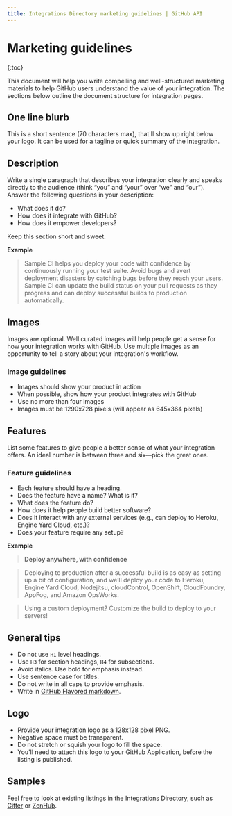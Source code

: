 ```yaml
---
title: Integrations Directory marketing guidelines | GitHub API
---
```


# Marketing guidelines

{:toc}

This document will help you write compelling and well-structured marketing materials to help GitHub users understand the value of your integration. The sections below outline the document structure for integration pages.

## One line blurb

This is a short sentence (70 characters max), that'll show up right below your logo. It can be used for a tagline or quick summary of the integration.

## Description

Write a single paragraph that describes your integration clearly and speaks directly to the audience (think “you” and “your” over “we” and “our”). Answer the following questions in your description:

- What does it do?
- How does it integrate with GitHub?
- How does it empower developers?

Keep this section short and sweet.

**Example**

> Sample CI helps you deploy your code with confidence by continuously running your test suite. Avoid bugs and avert deployment disasters by catching bugs before they reach your users. Sample CI can update the build status on your pull requests as they progress and can deploy successful builds to production automatically.

## Images

Images are optional. Well curated images will help people get a sense for how your integration works with GitHub. Use multiple images as an opportunity to tell a story about your integration's workflow.

### Image guidelines
- Images should show your product in action
- When possible, show how your product integrates with GitHub
- Use no more than four images
- Images must be 1290x728 pixels (will appear as 645x364 pixels)

## Features

List some features to give people a better sense of what your integration offers. An ideal number is between three and six—pick the great ones.

### Feature guidelines
- Each feature should have a heading.
- Does the feature have a name? What is it?
- What does the feature do?
- How does it help people build better software?
- Does it interact with any external services (e.g., can deploy to Heroku, Engine Yard Cloud, etc.)?
- Does your feature require any setup?

**Example**

> **Deploy anywhere, with confidence**

> Deploying to production after a successful build is as easy as setting up a bit of configuration, and we’ll deploy your code to Heroku, Engine Yard Cloud, Nodejitsu, cloudControl, OpenShift, CloudFoundry, AppFog, and Amazon OpsWorks.

> Using a custom deployment? Customize the build to deploy to your servers!

## General tips
- Do not use `H1` level headings.
- Use `H3` for section headings, `H4` for subsections.
- Avoid italics. Use bold for emphasis instead.
- Use sentence case for titles.
- Do not write in all caps to provide emphasis.
- Write in [GitHub Flavored markdown](https://help.github.com/articles/github-flavored-markdown/).

## Logo
- Provide your integration logo as a 128x128 pixel PNG.
- Negative space must be transparent.
- Do not stretch or squish your logo to fill the space.
- You'll need to attach this logo to your GitHub Application, before the listing is published.

## Samples
Feel free to look at existing listings in the Integrations Directory, such as [Gitter](https://github.com/integrations/gitter) or [ZenHub](https://github.com/integrations/zenhub).
